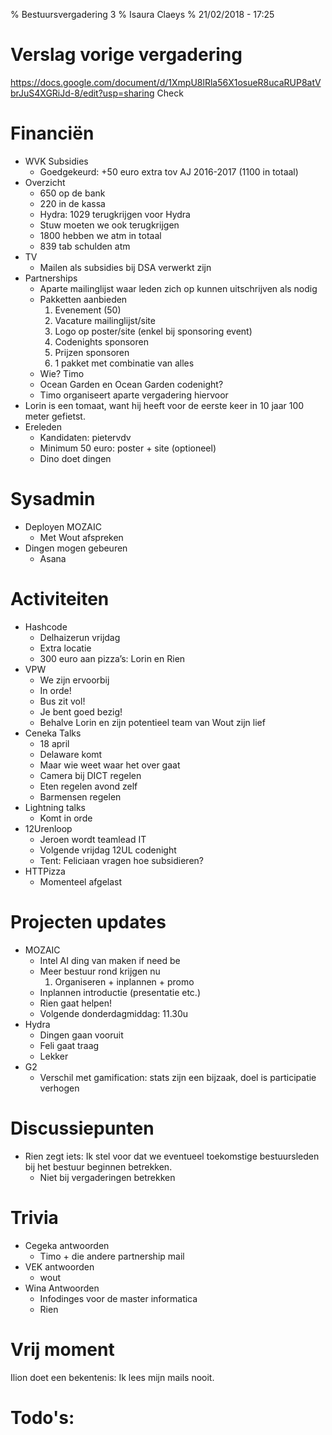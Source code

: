 % Bestuursvergadering 3
% Isaura Claeys
% 21/02/2018 - 17:25

# Verslag vorige vergadering
<https://docs.google.com/document/d/1XmpU8lRla56X1osueR8ucaRUP8atVbrJuS4XGRiJd-8/edit?usp=sharing> Check

# Financiën
* WVK Subsidies
   * Goedgekeurd: +50 euro extra tov AJ 2016-2017 (1100 in totaal)
* Overzicht
   * 650 op de bank
   * 220 in de kassa
   * Hydra: 1029 terugkrijgen voor Hydra
   * Stuw moeten we ook terugkrijgen
   * 1800 hebben we atm in totaal
   * 839 tab schulden atm
* TV
   * Mailen als subsidies bij DSA verwerkt zijn
* Partnerships
   * Aparte mailinglijst waar leden zich op kunnen uitschrijven als nodig
   * Pakketten aanbieden
      1. Evenement (50)
      2. Vacature mailinglijst/site
      3. Logo op poster/site (enkel bij sponsoring event)
      4. Codenights sponsoren
      5. Prijzen sponsoren
      6. 1 pakket met combinatie van alles
   * Wie? Timo
   * Ocean Garden en Ocean Garden codenight?
   * Timo organiseert aparte vergadering hiervoor
* Lorin is een tomaat, want hij heeft voor de eerste keer in 10 jaar 100 meter gefietst.
* Ereleden
   * Kandidaten: pietervdv
   * Minimum 50 euro: poster + site (optioneel)
   * Dino doet dingen

# Sysadmin 
* Deployen MOZAIC
   * Met Wout afspreken
* Dingen mogen gebeuren
   * Asana

# Activiteiten
* Hashcode
  * Delhaizerun vrijdag
  * Extra locatie
  * 300 euro aan pizza’s: Lorin en Rien
* VPW
  * We zijn ervoorbij
  * In orde!
  * Bus zit vol!
  * Je bent goed bezig!
  * Behalve Lorin en zijn potentieel team van Wout zijn lief
* Ceneka Talks
  * 18 april
  * Delaware komt
  * Maar wie weet waar het over gaat
  * Camera bij DICT regelen
  * Eten regelen avond zelf
  * Barmensen regelen
* Lightning talks
  * Komt in orde
* 12Urenloop
  * Jeroen wordt teamlead IT
  * Volgende vrijdag 12UL codenight
  * Tent: Feliciaan vragen hoe subsidieren?
* HTTPizza
  * Momenteel afgelast

# Projecten updates
 * MOZAIC
    * Intel AI ding van maken if need be
    * Meer bestuur rond krijgen nu
       1. Organiseren + inplannen + promo
    * Inplannen introductie (presentatie etc.)
    * Rien gaat helpen!
    * Volgende donderdagmiddag: 11.30u
 * Hydra
    * Dingen gaan vooruit
    * Feli gaat traag
    * Lekker
 * G2
    * Verschil met gamification: stats zijn een bijzaak, doel is participatie verhogen

# Discussiepunten
* Rien zegt iets: Ik stel voor dat we eventueel toekomstige bestuursleden bij het bestuur beginnen betrekken. 
  - Niet bij vergaderingen betrekken

# Trivia
* Cegeka antwoorden
  * Timo + die andere partnership mail
* VEK antwoorden
  * wout
* Wina Antwoorden
  * Infodinges voor de master informatica
  * Rien

# Vrij moment  
Ilion doet een bekentenis: Ik lees mijn mails nooit.


# Todo's:
